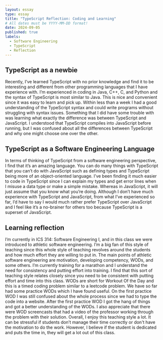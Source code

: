 ```yaml
---
layout: essay
type: essay
title: "TypeScript Reflection: Coding and Learning"
# All dates must be YYYY-MM-DD format!
date: 2024-09-05
published: true
labels:
  - Software Engineering
  - TypeScript
  - Reflection
---
```


## TypeScript as a newbie
Recently, I’ve learned TypeScript with no prior knowledge and find it to be interesting and different from other programming languages that I have experience with. I’m experienced in coding in Java, C++, C, and Python and the syntax of TypeScript is most similar to Java. This is nice and convenient since it was easy to learn and pick up. Within less than a week I had a good understanding of the TypeScript syntax and could write programs without struggling with syntax issues. Something that I did have some trouble with was learning what exactly the difference was between TypeScript and JavaScript. I understood that TypeScript compiles into JavaScript before running, but I was confused about all the differences between TypeScript and why one might choose one over the other.

## TypeScript as a Software Engineering Language
In terms of thinking of TypeScript from a software engineering perspective, I find that it’s an amazing language. You can do many things with TypeScript that you can’t do with JavaScript such as defining types and TypeScript being more of an object-oriented language. I’ve been finding it much easier to code in TypeScript since I can explain my types and get error lines when I misuse a data type or make a simple mistake. Whereas in JavaScript, it will just assume that you know what you’re doing. Although I don’t have much experience with TypeScript and JavaScript, from what I’ve experienced so far, I’d have to say I would much rather prefer TypeScript over JavaScript and I feel like it’s a no-brainer for others too because TypeScript is a superset of JavaScript.

## Learning reflection
I’m currently in ICS 314: Software Engineering I, and in this class we were introduced to athletic software engineering. I’m a big fan of this style of teaching since this whole style of teaching revolves around the students and how much effort they are willing to put in. The main points of athletic software engineering are motivation, developing competency, WODs, and some others. I’m currently training for a marathon and I understand the need for consistency and putting effort into training. I find that this sort of teaching style relates closely since you need to be consistent with putting effort and time into this class. WODs are short for Workout Of the Day and this is a timed coding problem similar to a leetcode problem. We have so far had some practice WODs which I have found useful. On the first practice WOD I was still confused about the whole process since we had to type the code into a website. After the first practice WOD I got the hang of things and got a better understanding of the WODs. I also appreciate that there were WOD screencasts that had a video of the professor working through the problem with their solution. Overall, I enjoy this teaching style a lot. It can be stressful if students don’t manage their time correctly or don't have the motivation to do the work. However, I believe if the student is dedicated and puts the time in, they will get a lot out of this class.
